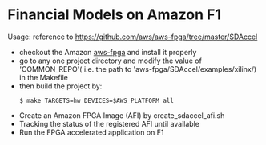 # Financial Models on Amazon F1
Usage: 
    reference to https://github.com/aws/aws-fpga/tree/master/SDAccel
- checkout the Amazon [aws-fpga](https://github.com/aws/aws-fpga) and install it properly
- go to any one project directory and modify the value of 'COMMON_REPO'( i.e. the path to 'aws-fpga/SDAccel/examples/xilinx/) in the Makefile
- then build the project by:
  ```
  $ make TARGETS=hw DEVICES=$AWS_PLATFORM all
  ```
 - Create an Amazon FPGA Image (AFI) by create_sdaccel_afi.sh
 - Tracking the status of the registered AFI until available
 - Run the FPGA accelerated application on F1
